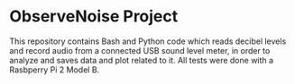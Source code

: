 # ObserveNoise Project

This repository contains Bash and Python code which reads decibel levels and record audio from a connected USB sound level meter, in order to analyze and saves data and plot related to it. All tests were done with a Rasbperry Pi 2 Model B.
